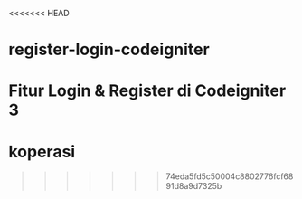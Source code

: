 <<<<<<< HEAD
# register-login-codeigniter
Fitur Login &amp; Register di Codeigniter 3
=======
# koperasi
>>>>>>> 74eda5fd5c50004c8802776fcf6891d8a9d7325b

